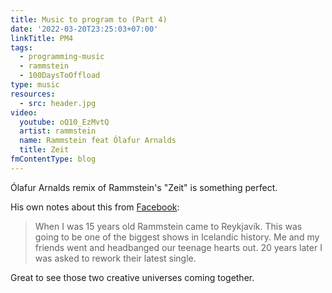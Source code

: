 ```yaml
---
title: Music to program to (Part 4)
date: '2022-03-20T23:25:03+07:00'
linkTitle: PM4
tags:
  - programming-music
  - rammstein
  - 100DaysToOffload
type: music
resources:
  - src: header.jpg
video:
  youtube: oQ10_EzMvtQ
  artist: rammstein
  name: Rammstein feat Ólafur Arnalds
  title: Zeit
fmContentType: blog
---
```


Ólafur Arnalds remix of Rammstein's "Zeit" is something perfect.

His own notes about this from [Facebook](https://www.facebook.com/olafurarnalds/posts/506424670842393):

> When I was 15 years old Rammstein came to Reykjavík. This was going to be one of the biggest shows in Icelandic history. Me and my friends went and headbanged our teenage hearts out. 20 years later I was asked to rework their latest single.

Great to see those two creative universes coming together.
